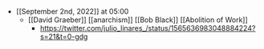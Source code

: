 - [[September 2nd, 2022]] at 05:00
    - [[David Graeber]] [[anarchism]] [[Bob Black]] [[Abolition of Work]]
        - https://twitter.com/julio_linares_/status/1565636983048884224?s=21&t=0-gdg
